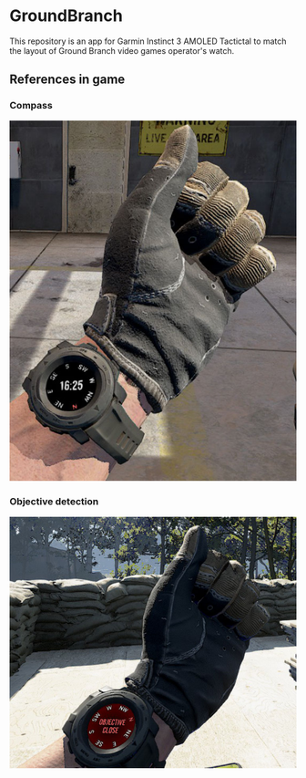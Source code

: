 # GroundBranch

This repository is an app for Garmin Instinct 3 AMOLED Tactictal to match
the layout of Ground Branch video games operator's watch.

## References in game

### Compass

![](references/16900_6.jpg)

### Objective detection

![](references/16900_8.jpg)

